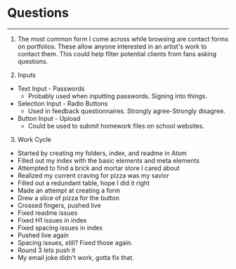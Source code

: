 # Questions
***
1. The most common form I come across while browsing are contact forms on portfolios. These allow anyone interested in an artist's work to contact them. This could help filter potential clients from fans asking questions.

2. Inputs
  - Text Input - Passwords
    - Probably used when inputting passwords. Signing into things.
  - Selection Input - Radio Buttons
    - Used in feedback questionnaires. Strongly agree-Strongly disagree.
  - Button Input - Upload
    - Could be used to submit homework files on school websites.

3. Work Cycle
 - Started by creating my folders, index, and readme in Atom
 - Filled out my index with the basic elements and meta elements
 - Attempted to find a brick and mortar store I cared about
 - Realized my current craving for pizza was my savior
 - Filled out a redundant table, hope I did it right
 - Made an attempt at creating a form
 - Drew a slice of pizza for the button
 - Crossed fingers, pushed live
 - Fixed readme issues
 - Fixed H1 issues in index
 - Fixed spacing issues in index
 - Pushed live again
 - Spacing issues, still? Fixed those again.
 - Round 3 lets push it
 - My email joke didn't work, gotta fix that.
